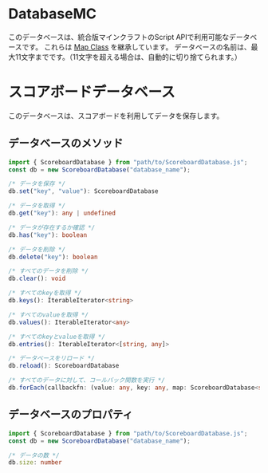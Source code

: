 # DatabaseMC
このデータベースは、統合版マインクラフトのScript APIで利用可能なデータベースです。
これらは [Map Class](https://developer.mozilla.org/en-US/docs/Web/JavaScript/Reference/Global_Objects/Map) を継承しています。
データベースの名前は、最大11文字までです。（11文字を超える場合は、自動的に切り捨てられます。）

# スコアボードデータベース
このデータベースは、スコアボードを利用してデータを保存します。

## データベースのメソッド
```ts
import { ScoreboardDatabase } from "path/to/ScoreboardDatabase.js";
const db = new ScoreboardDatabase("database_name");

/* データを保存 */
db.set("key", "value"): ScoreboardDatabase

/* データを取得 */
db.get("key"): any | undefined

/* データが存在するか確認 */
db.has("key"): boolean

/* データを削除 */
db.delete("key"): boolean

/* すべてのデータを削除 */
db.clear(): void

/* すべてのkeyを取得 */
db.keys(): IterableIterator<string>

/* すべてのvalueを取得 */
db.values(): IterableIterator<any>

/* すべてのkeyとvalueを取得 */
db.entries(): IterableIterator<[string, any]>

/* データベースをリロード */
db.reload(): ScoreboardDatabase

/* すべてのデータに対して、コールバック関数を実行 */
db.forEach(callbackfn: (value: any, key: any, map: ScoreboardDatabase<string, any>) => void, thisArg?: any): void
```

## データベースのプロパティ
```ts
import { ScoreboardDatabase } from "path/to/ScoreboardDatabase.js";
const db = new ScoreboardDatabase("database_name");

/* データの数 */
db.size: number
```
